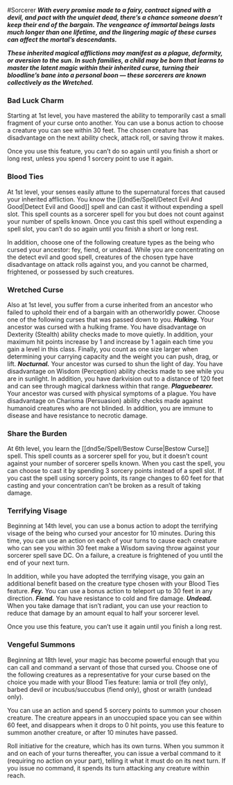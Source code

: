 #Sorcerer
***With every promise made to a fairy, contract signed with a devil, and pact with the unquiet dead, there’s a chance someone doesn’t keep their end of the bargain. The vengeance of immortal beings lasts much longer than one lifetime, and the lingering magic of these curses can affect the mortal’s descendants.***

***These inherited magical afflictions may manifest as a plague, deformity, or aversion to the sun. In such families, a child may be born that learns to master the latent magic within their inherited curse, turning their bloodline’s bane into a personal boon — these sorcerers are known collectively as the Wretched.***

### Bad Luck Charm
Starting at 1st level, you have mastered the ability to temporarily cast a small fragment of your curse onto another. You can use a bonus action to choose a creature you can see within 30 feet. The chosen creature has disadvantage on the next ability check, attack roll, or saving throw it makes.

Once you use this feature, you can’t do so again until you finish a short or long rest, unless you spend 1 sorcery point to use it again.

### Blood Ties
At 1st level, your senses easily attune to the supernatural forces that caused your inherited affliction. You know the [[dnd5e/Spell/Detect Evil And Good\|Detect Evil and Good]] spell and can cast it without expending a spell slot. This spell counts as a sorcerer spell for you but does not count against your number of spells known. Once you cast this spell without expending a spell slot, you can’t do so again until you finish a short or long rest.

In addition, choose one of the following creature types as the being who cursed your ancestor: fey, fiend, or undead. While you are concentrating on the detect evil and good spell, creatures of the chosen type have disadvantage on attack rolls against you, and you cannot be charmed, frightened, or possessed by such creatures.

### Wretched Curse
Also at 1st level, you suffer from a curse inherited from an ancestor who failed to uphold their end of a bargain with an otherworldly power. Choose one of the following curses that was passed down to you.
***Hulking.*** Your ancestor was cursed with a hulking frame. You have disadvantage on Dexterity (Stealth) ability checks made to move quietly. In addition, your maximum hit points increase by 1 and increase by 1 again each time you gain a level in this class. Finally, you count as one size larger when determining your carrying capacity and the weight you can push, drag, or lift.
***Nocturnal.*** Your ancestor was cursed to shun the light of day. You have disadvantage on Wisdom (Perception) ability checks made to see while you are in sunlight. In addition, you have darkvision out to a distance of 120 feet and can see through magical darkness within that range.
***Plaguebearer.*** Your ancestor was cursed with physical symptoms of a plague. You have disadvantage on Charisma (Persuasion) ability checks made against humanoid creatures who are not blinded. In addition, you are immune to disease and have resistance to necrotic damage.

### Share the Burden
At 6th level, you learn the [[dnd5e/Spell/Bestow Curse\|Bestow Curse]] spell. This spell counts as a sorcerer spell for you, but it doesn’t count against your number of sorcerer spells known. When you cast the spell, you can choose to cast it by spending 3 sorcery points instead of a spell slot. If you cast the spell using sorcery points, its range changes to 60 feet for that casting and your concentration can’t be broken as a result of taking damage.

### Terrifying Visage
Beginning at 14th level, you can use a bonus action to adopt the terrifying visage of the being who cursed your ancestor for 10 minutes. During this time, you can use an action on each of your turns to cause each creature who can see you within 30 feet make a Wisdom saving throw against your sorcerer spell save DC. On a failure, a creature is frightened of you until the end of your next turn.

In addition, while you have adopted the terrifying visage, you gain an additional benefit based on the creature type chosen with your Blood Ties feature.
***Fey.*** You can use a bonus action to teleport up to 30 feet in any direction.
***Fiend.*** You have resistance to cold and fire damage.
***Undead.*** When you take damage that isn’t radiant, you can use your reaction to reduce that damage by an amount equal to half your sorcerer level.

Once you use this feature, you can’t use it again until you finish a long rest.

### Vengeful Summons
Beginning at 18th level, your magic has become powerful enough that you can call and command a servant of those that cursed you. Choose one of the following creatures as a representative for your curse based on the choice you made with your Blood Ties feature: lamia or troll (fey only), barbed devil or incubus/succubus (fiend only), ghost or wraith (undead only).

You can use an action and spend 5 sorcery points to summon your chosen creature. The creature appears in an unoccupied space you can see within 60 feet, and disappears when it drops to 0 hit points, you use this feature to summon another creature, or after 10 minutes have passed.

Roll initiative for the creature, which has its own turns. When you summon it and on each of your turns thereafter, you can issue a verbal command to it (requiring no action on your part), telling it what it must do on its next turn. If you issue no command, it spends its turn attacking any creature within reach.